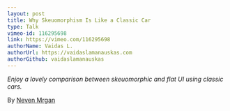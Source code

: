 ```yaml
---
layout: post
title: Why Skeuomorphism Is Like a Classic Car
type: Talk
vimeo-id: 116295698
link: https://vimeo.com/116295698
authorName: Vaidas L.
authorUrl: https://vaidaslamanauskas.com
authorGithub: vaidaslamanauskas
---
```


_Enjoy a lovely comparison between skeuomorphic and flat UI using classic cars._

By [Neven Mrgan](http://mrgan.tumblr.com)
